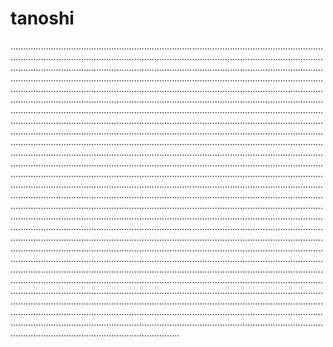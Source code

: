 # tanoshi

.......................................................................................................................................................................................................................................................................................................................................................................................................................................................................................................................................................................................................................................................................................................................................................................................................................................................................................................................................................................................................................................................................................................................................................................................................................................................................................................................................................................................................................................................................................................................................................................................................................................................................................................................................................................................................................................................................................................................................................................................................................................................................................................................................................................................................................................................................................................................................................................................................................................................................................................................................................................................................................................................................................................................................................................................................................................................................................................................................................................................................................................................................................................................................................................................................................................................................................................................................................................................................................................................................................................................................................